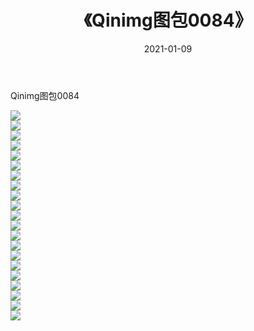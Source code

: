 ﻿---
layout: post
title:  《Qinimg图包0084》
date:   2021-01-09
img: http://imgx.orgx.ga/Qinimg图包/Qinimg图包0084/000.jpg
categories: [美女, 清纯, 唯美]
---

Qinimg图包0084

 ![](http://imgx.orgx.ga/Qinimg图包/Qinimg图包0084/001.jpg) <br>![](http://imgx.orgx.ga/Qinimg图包/Qinimg图包0084/002.jpg) <br>![](http://imgx.orgx.ga/Qinimg图包/Qinimg图包0084/003.jpg) <br>![](http://imgx.orgx.ga/Qinimg图包/Qinimg图包0084/004.jpg) <br>![](http://imgx.orgx.ga/Qinimg图包/Qinimg图包0084/005.jpg) <br>![](http://imgx.orgx.ga/Qinimg图包/Qinimg图包0084/006.jpg) <br>![](http://imgx.orgx.ga/Qinimg图包/Qinimg图包0084/007.jpg) <br>![](http://imgx.orgx.ga/Qinimg图包/Qinimg图包0084/008.jpg) <br>![](http://imgx.orgx.ga/Qinimg图包/Qinimg图包0084/009.jpg) <br>![](http://imgx.orgx.ga/Qinimg图包/Qinimg图包0084/010.jpg) <br>![](http://imgx.orgx.ga/Qinimg图包/Qinimg图包0084/011.jpg) <br>![](http://imgx.orgx.ga/Qinimg图包/Qinimg图包0084/012.jpg) <br>![](http://imgx.orgx.ga/Qinimg图包/Qinimg图包0084/013.jpg) <br>![](http://imgx.orgx.ga/Qinimg图包/Qinimg图包0084/014.jpg) <br>![](http://imgx.orgx.ga/Qinimg图包/Qinimg图包0084/015.jpg) <br>![](http://imgx.orgx.ga/Qinimg图包/Qinimg图包0084/016.jpg) <br>![](http://imgx.orgx.ga/Qinimg图包/Qinimg图包0084/017.jpg) <br>![](http://imgx.orgx.ga/Qinimg图包/Qinimg图包0084/018.jpg) <br>![](http://imgx.orgx.ga/Qinimg图包/Qinimg图包0084/019.jpg) <br>![](http://imgx.orgx.ga/Qinimg图包/Qinimg图包0084/020.jpg) <br>![](http://imgx.orgx.ga/Qinimg图包/Qinimg图包0084/021.jpg) <br>